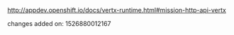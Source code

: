 http://appdev.openshift.io/docs/vertx-runtime.html#mission-http-api-vertx

 
 changes added on: 1526880012167